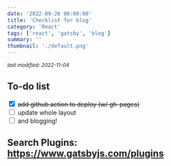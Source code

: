 ```yaml
---
date: '2022-09-26 00:00:00'
title: 'Checklist for blog'
category: 'React'
tags: ['react', 'gatsby', 'blog']
summary: ''
thumbnail: './default.png'
---
```


<small><em>last modified: 2022-11-04</em></small>

## To-do list
<input type="checkbox" checked /> ~~add github action to deploy (w/ gh-pages)~~   
<input type="checkbox" /> update whole layout   
<input type="checkbox" /> and blogging!   

## Search Plugins: https://www.gatsbyjs.com/plugins